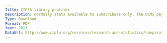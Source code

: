 ```yaml
---
Title: CIPFA library profiles
Description: normally stats available to subscribers only, the DCMS pay CIPFA to publish comparison profiles for all participating library authorities.
Type: Download
Format: PDF
Year: 2013
DataUrl: http://www.cipfa.org/services/research-and-statistics/comparative-profiles/public-libraries/cipfastats-library-profiles-english-authorities-2013
---
```

